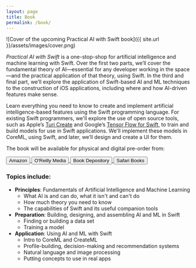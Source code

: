 ```yaml
---
layout: page
title: Book
permalink: /book/
---
```


![Cover of the upcoming Practical AI with Swift book]({{ site.url }}/assets/images/cover.png)

*Practical AI with Swift* is a one-stop-shop for artificial intelligence and machine learning with Swift. Over the first two parts, we’ll cover the fundamental theory of AI—essential for any developer working in the space—and the practical application of that theory, using Swift.
In the third and final part, we’ll explore the application of Swift-based AI and ML techniques to the construction of iOS applications, including where and how AI-driven features make sense.

Learn everything you need to know to create and implement artificial intelligence-based features using the Swift programming language.
For existing Swift programmers, we'll explore the use of open source tools, such as Apple’s [Turi Create](https://github.com/apple/turicreate) and Google’s [Tensor Flow for Swift](https://www.tensorflow.org/community/swift), to train and build models for use in Swift applications. We'll implement these models in CoreML, using Swift, and later, we’ll design and create a UI for them.

The book will be available for physical and digital pre-order from:

<div class="maxwidth-container">
	<a href="https://www.amazon.com" target="_blank" >
		<button>Amazon</button>
	</a>
	<a href="http://shop.oreilly.com" target="_blank" >
		<button>O'Reilly Media</button>
	</a>
	<a href="https://www.bookdepository.com" target="_blank" >
		<button>Book Depository</button>
	</a>
	<a href="https://www.safaribooksonline.com" target="_blank" >
		<button>Safari Books</button>
	</a>
</div>

### Topics include:

* **Principles**: Fundamentals of Artificial Intelligence and Machine Learning
	- What AI is and can do, what it isn't and can't do
	- How much theory you need to know
	- The capabilities of Swift and its useful companion tools
* **Preparation**: Building, designing, and assembling AI and ML in Swift
	- Finding or building a data set
	- Training a model
* **Application**: Using AI and ML with Swift
	- Intro to CoreML and CreateML
	- Profile-building, decision-making and recommendation systems
	- Natural language and image processing
	- Putting concepts to use in real apps
